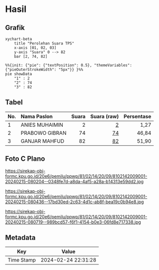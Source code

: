 # Hasil

## Grafik

```mermaid
xychart-beta
    title "Perolehan Suara TPS"
    x-axis [01, 02, 03]
    y-axis "Suara" 0 --> 82
    bar [2, 74, 82]
```

```mermaid
%%{init: {"pie": {"textPosition": 0.5}, "themeVariables": {"pieOuterStrokeWidth": "5px"}} }%%
pie showData
    "1" : 2
    "2" : 74
    "3" : 82
```

## Tabel

| No. | Nama Paslon    | Suara | Suara (raw) | Persentase |
|:--- |:-------------- | -----:| -----------:| ----------:|
| 1   | ANIES MUHAIMIN | 2     | [2][p-1]    | 1,27       |
| 2   | PRABOWO GIBRAN | 74    | [74][p-2]   | 46,84      |
| 3   | GANJAR MAHFUD  | 82    | [82][p-3]   | 51,90      |


[p-1]: https://github.com/gigit-pemilu/pemilu-2024-81-maluku/blob/main/pilpres/hitung-suara/sub/81-maluku/sub/02-maluku-tenggara/sub/14-kei-kecil-barat/sub/2009-ohoidertom/sub/001-tps/sub/paslon-1.txt
[p-2]: https://github.com/gigit-pemilu/pemilu-2024-81-maluku/blob/main/pilpres/hitung-suara/sub/81-maluku/sub/02-maluku-tenggara/sub/14-kei-kecil-barat/sub/2009-ohoidertom/sub/001-tps/sub/paslon-2.txt
[p-3]: https://github.com/gigit-pemilu/pemilu-2024-81-maluku/blob/main/pilpres/hitung-suara/sub/81-maluku/sub/02-maluku-tenggara/sub/14-kei-kecil-barat/sub/2009-ohoidertom/sub/001-tps/sub/paslon-3.txt

## Foto C Plano

https://sirekap-obj-formc.kpu.go.id/20e6/pemilu/ppwp/81/02/14/20/09/8102142009001-20240215-080204--0348fe7d-a8da-4af5-a28a-b14313e59dd2.jpg

https://sirekap-obj-formc.kpu.go.id/20e6/pemilu/ppwp/81/02/14/20/09/8102142009001-20240215-080436--17bd30ed-2c63-4d1c-ab8f-bea19c0b94e8.jpg

https://sirekap-obj-formc.kpu.go.id/20e6/pemilu/ppwp/81/02/14/20/09/8102142009001-20240215-080719--989bcd57-f6f1-4154-b0e3-06fd8e717338.jpg


## Metadata

| Key        | Value               |
| ---------- | ------------------- |
| Time Stamp | 2024-02-24 22:31:28 |



